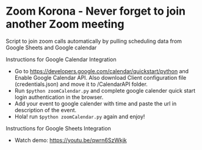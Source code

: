 # Zoom Korona - Never forget to join another Zoom meeting
Script to join zoom calls automatically by pulling scheduling data from Google Sheets and Google calendar

Instructions for Google Calendar Integration
* Go to https://developers.google.com/calendar/quickstart/python and Enable Google Calendar API. Also download Client configuration file (credentials.json) and move it to /CalendarAPI folder.
* Run ```$python zoomCalendar.py``` and complete google calender quick start login authentication in the browser.
* Add your event to google calender with time and paste the url in description of the event.
* Hola! run ```$python zoomCalendar.py``` again and enjoy!

Instructions for Google Sheets Integration
* Watch demo: https://youtu.be/qwrn6SzWkjk

